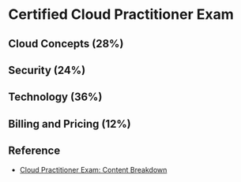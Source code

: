 # Certified Cloud Practitioner Exam

## Cloud Concepts (28%)

## Security (24%)

## Technology (36%)

## Billing and Pricing (12%)

## Reference

* [Cloud Practitioner Exam: Content Breakdown
](https://awsnewbies.com/cloud-practitioner/)